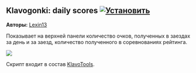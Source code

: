 ## Klavogonki: daily scores [![Установить](http://s43.radikal.ru/i101/1406/15/25aa0cc99cf2.png)](https://github.com/voidmain02/KgScripts/raw/master/scripts/DailyScores.user.js)
**Авторы:** [Lexin13](http://klavogonki.ru/u/#/148447/)

Показывает на верхней панели количество очков, полученных в заездах за день и за заезд, количество полученного в соревнованиях рейтинга.

![](http://s43.radikal.ru/i101/1406/61/6d2c12498c70.png)

Скрипт входит в состав [KlavoTools](https://chrome.google.com/webstore/detail/klavotools/gjfkpldhfcknofacejmlahofmcmhgpic).
